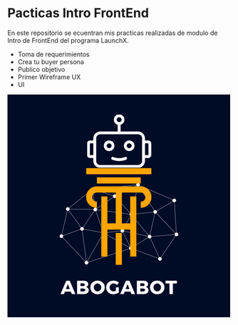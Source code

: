 # Pacticas Intro FrontEnd

En este repositorio se ecuentran mis practicas realizadas de modulo de Intro de FrontEnd del programa LaunchX.


* Toma de requerimientos
* Crea tu buyer persona
* Publico objetivo
* Primer Wireframe UX
* UI


![1645991042824.png](image/README/1645991042824.png)
